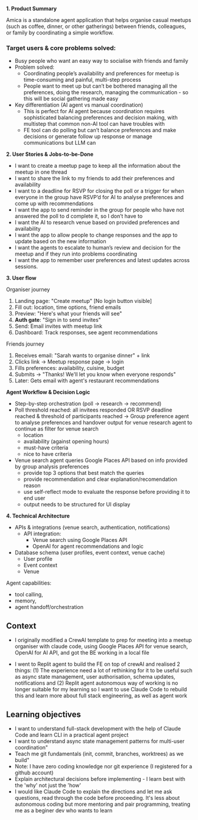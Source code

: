**1. Product Summary**

Amica is a standalone agent application that helps organise casual meetups (such as coffee, dinner, or other gatherings) between friends, colleagues, or family by coordinating a simple workflow.

### Target users & core problems solved:
- Busy people who want an easy way to socialise with friends and family
- Problem solved:
    - Coordinating people’s availability and preferences for meetup is time-consuming and painful, multi-step process
    - People want to meet up but can’t be bothered managing all the preferences, doing the research, managing the communication - so this will be social gathering made easy
- Key differentiation (AI agent vs manual coordination)
    - This is perfect for AI agent because coordination requires sophisticated balancing preferences and decision making, with multistep that common non-AI tool can have troubles with
    - FE tool can do polling but can’t balance preferences and make decisions or generate follow up response or manage communications but LLM can

**2. User Stories & Jobs-to-be-Done**

- I want to create a meetup page to keep all the information about the meetup in one thread
- I want to share the link to my friends to add their preferences and availability
- I want to a deadline for RSVP for closing the poll or a trigger for when everyone in the group have RSVP’d for AI to analyse preferences and come up with recommendations
- I want the app to send reminder in the group for people who have not answered the poll to d complete it, so I don’t have to
- I want the AI to research venue based on provided preferences and availability
- I want the app to allow people to change responses and the app to update based on the new information
- I want the agents to escalate to human’s review and decision for the meetup and if they run into problems coordinating
- I want the app to remember user preferences and latest updates across sessions.

**3. User flow**

Organiser journey

1. Landing page: "Create meetup" [No login button visible]
2. Fill out: location, time options, friend emails
3. Preview: "Here's what your friends will see"
4. **Auth gate**: "Sign in to send invites" 
5. Send: Email invites with meetup link
6. Dashboard: Track responses, see agent recommendations

Friends journey

1. Receives email: "Sarah wants to organise dinner" + link
2. Clicks link → Meetup response page → login
3. Fills preferences: availability, cuisine, budget
4. Submits → "Thanks! We'll let you know when everyone responds"
5. Later: Gets email with agent's restaurant recommendations


**Agent Workflow & Decision Logic**

- Step-by-step orchestration (poll → research → recommend)
- Poll threshold reached: all invitees responded OR RSVP deadline reached & threshold of participants reached → Group preference agent to analyse preferences and handover output for venue research agent to continue as filter for venue search
    - location
    - availability (against opening hours)
    - must-have criteria
    - nice to have criteria
- Venue search agent queries Google Places API based on info provided by group analysis preferences
    - provide top 3 options that best match the queries
    - provide recommendation and clear explanation/recomendation reason
    - use self-reflect mode to evaluate the response before providing it to end user
    - output needs to be structured for UI display

**4. Technical Architecture**

- APIs & integrations (venue search, authentication, notifications)
    - API integration:
        - Venue search using Google Places API
        - OpenAI for agent recommendations and logic
- Database schema (user profiles, event context, venue cache)
    - User profile
    - Event context
    - Venue

Agent capabilities:
- tool calling, 
- memory, 
- agent handoff/orchestration

## Context
- I originally modified a CrewAI template to prep for meeting into a meetup organiser with claude code, using Google Places API for venue search, OpenAI for AI API, and got the BE working in a local file

- I went to Replit agent to build the FE on top of crewAI and realised 2 things: (1) The experience need a lot of rethinking for it to be useful such as async state management, user authorisation, schema updates, notifications and (2) Replit agent autonomous way of working is no longer suitable for my learning so I want to use Claude Code to rebuild this and learn more about full stack engineering, as well as agent work

## Learning objectives
- I want to understand full-stack development with the help of Claude Code and learn CLI in a practical agent project
- I want to understand async state management patterns for multi-user coordination"
- Teach me git fundamentals (init, commit, branches, worktrees) as we build"
- Note: I have zero coding knowledge nor git experience (I registered for a github account)
- Explain architectural decisions before implementing - I learn best with the 'why' not just the 'how'
- I would like Claude Code to explain the directions and let me ask questions, read through the code before proceeding. It's less about autonomous coding but more mentoring and pair programming, treating me as a beginer dev who wants to learn


